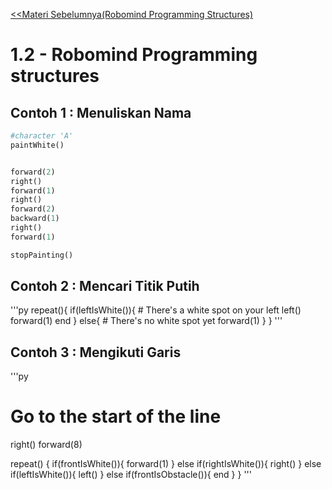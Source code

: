 [<<Materi Sebelumnya(Robomind Programming Structures)](2-ProgrammingStructures.md)
# 1.2 - Robomind Programming structures

## Contoh 1 : Menuliskan Nama

```py
#character 'A'
paintWhite()


forward(2)
right()
forward(1)
right()
forward(2)
backward(1)
right()
forward(1)

stopPainting()
```


## Contoh 2 : Mencari Titik Putih

'''py
repeat(){
    if(leftIsWhite()){
        # There's a white spot on your left
        left()
        forward(1)
        end
    }
    else{
        # There's no white spot yet
        forward(1)
    }
}
'''

## Contoh 3 : Mengikuti Garis

'''py
# Go to the start of the line
right()
forward(8)

repeat()
{
    if(frontIsWhite()){	
        forward(1)
    }
    else if(rightIsWhite()){
        right()
    }
    else if(leftIsWhite()){
        left()
    }
    else if(frontIsObstacle()){
        end
    }
}
'''
